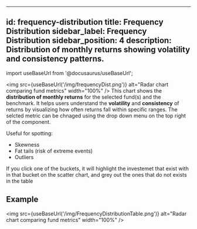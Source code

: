 

---
id: frequency-distribution
title: Frequency Distribution
sidebar_label: Frequency Distribution
sidebar_position: 4
description: Distribution of monthly returns showing volatility and consistency patterns.
---

import useBaseUrl from '@docusaurus/useBaseUrl';


<img
  src={useBaseUrl('/img/frequencyDist.png')}
  alt="Radar chart comparing fund metrics"
  width="100%"
/>
This chart shows the **distribution of monthly returns** for the selected fund(s) and the benchmark. It helps users understand the **volatility** and **consistency** of returns by visualizing how often returns fall within specific ranges. The selcted metric can be chnaged using the drop down menu on the top right of the component.

Useful for spotting:

- Skewness  
- Fat tails (risk of extreme events)  
- Outliers

If you click one of the buckets, it will highlight the investemet that exist with in that bucket on the scatter chart, and grey out the ones that do not exists in the table

## Example


<img
  src={useBaseUrl('/img/FrequencyDistributionTable.png')}
  alt="Radar chart comparing fund metrics"
  width="100%"
/>